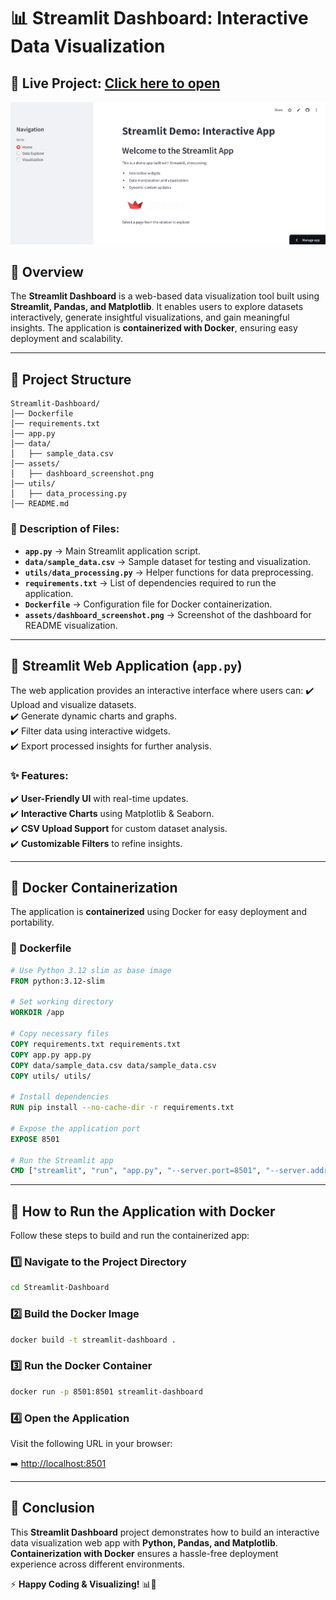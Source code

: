 # 📊 Streamlit Dashboard: Interactive Data Visualization

## 🔗 Live Project: [Click here to open](https://project-appdashboard-nzxanxxdwwpzewudewe87u.streamlit.app/)

![Dashboard Preview](https://github.com/aryan1524in/Streamlit-dashboard/blob/main/Streamlit_dashboard%20(2).png?raw=true)

## 📌 Overview
The **Streamlit Dashboard** is a web-based data visualization tool built using **Streamlit, Pandas, and Matplotlib**. It enables users to explore datasets interactively, generate insightful visualizations, and gain meaningful insights. The application is **containerized with Docker**, ensuring easy deployment and scalability.

---

## 📂 Project Structure
```
Streamlit-Dashboard/
│── Dockerfile
│── requirements.txt
│── app.py
│── data/
│   ├── sample_data.csv
│── assets/
│   ├── dashboard_screenshot.png
│── utils/
│   ├── data_processing.py
│── README.md
```

### 📜 Description of Files:
- **`app.py`** → Main Streamlit application script.
- **`data/sample_data.csv`** → Sample dataset for testing and visualization.
- **`utils/data_processing.py`** → Helper functions for data preprocessing.
- **`requirements.txt`** → List of dependencies required to run the application.
- **`Dockerfile`** → Configuration file for Docker containerization.
- **`assets/dashboard_screenshot.png`** → Screenshot of the dashboard for README visualization.

---

## 🎨 Streamlit Web Application (`app.py`)
The web application provides an interactive interface where users can:
✔️ Upload and visualize datasets.  
✔️ Generate dynamic charts and graphs.  
✔️ Filter data using interactive widgets.  
✔️ Export processed insights for further analysis.  

### ✨ Features:
✔️ **User-Friendly UI** with real-time updates.  
✔️ **Interactive Charts** using Matplotlib & Seaborn.  
✔️ **CSV Upload Support** for custom dataset analysis.  
✔️ **Customizable Filters** to refine insights.  

---

## 🐳 Docker Containerization
The application is **containerized** using Docker for easy deployment and portability.

### 📄 Dockerfile
```dockerfile
# Use Python 3.12 slim as base image
FROM python:3.12-slim

# Set working directory
WORKDIR /app

# Copy necessary files
COPY requirements.txt requirements.txt
COPY app.py app.py
COPY data/sample_data.csv data/sample_data.csv
COPY utils/ utils/

# Install dependencies
RUN pip install --no-cache-dir -r requirements.txt

# Expose the application port
EXPOSE 8501

# Run the Streamlit app
CMD ["streamlit", "run", "app.py", "--server.port=8501", "--server.address=0.0.0.0"]
```

---

## 🚀 How to Run the Application with Docker
Follow these steps to build and run the containerized app:

### 1️⃣ Navigate to the Project Directory
```bash
cd Streamlit-Dashboard
```

### 2️⃣ Build the Docker Image
```bash
docker build -t streamlit-dashboard .
```

### 3️⃣ Run the Docker Container
```bash
docker run -p 8501:8501 streamlit-dashboard
```

### 4️⃣ Open the Application
Visit the following URL in your browser:

➡️ [http://localhost:8501](http://localhost:8501)

---

## 🎯 Conclusion
This **Streamlit Dashboard** project demonstrates how to build an interactive data visualization web app with **Python, Pandas, and Matplotlib**. **Containerization with Docker** ensures a hassle-free deployment experience across different environments.

⚡ **Happy Coding & Visualizing!** 📊🚀

